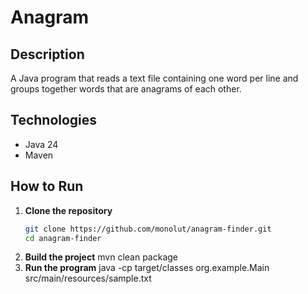 # Anagram

## Description
A Java program that reads a text file containing one word per line and groups together words that are anagrams of each other.

## Technologies
- Java 24
- Maven

## How to Run

1. **Clone the repository**
   ```bash
   git clone https://github.com/monolut/anagram-finder.git
   cd anagram-finder
2. **Build the project**
   mvn clean package
3. **Run the program**
  java -cp target/classes org.example.Main src/main/resources/sample.txt
